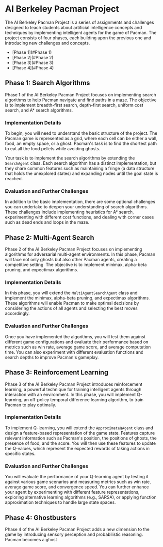 # AI Berkeley Pacman Project

The AI Berkeley Pacman Project is a series of assignments and challenges designed to teach students about artificial intelligence concepts and techniques by implementing intelligent agents for the game of Pacman. The project consists of four phases, each building upon the previous one and introducing new challenges and concepts.

- [Phase 1](#Phase 1)
- [Phase 2](#Phase 2)
- [Phase 3](#Phase 3)
- [Phase 4](#Phase 4)


## Phase 1: Search Algorithms

Phase 1 of the AI Berkeley Pacman Project focuses on implementing search algorithms to help Pacman navigate and find paths in a maze. The objective is to implement breadth-first search, depth-first search, uniform cost search, and A* search algorithms.

### Implementation Details

To begin, you will need to understand the basic structure of the project. The Pacman game is represented as a grid, where each cell can be either a wall, food, an empty space, or a ghost. Pacman's task is to find the shortest path to eat all the food pellets while avoiding ghosts.

Your task is to implement the search algorithms by extending the `SearchAgent` class. Each search algorithm has a distinct implementation, but they share common features such as maintaining a fringe (a data structure that holds the unexplored states) and expanding nodes until the goal state is reached.

### Evaluation and Further Challenges

In addition to the basic implementation, there are some optional challenges you can undertake to deepen your understanding of search algorithms. These challenges include implementing heuristics for A* search, experimenting with different cost functions, and dealing with corner cases such as dead ends and loops in the maze.

## Phase 2: Multi-Agent Search

Phase 2 of the AI Berkeley Pacman Project focuses on implementing algorithms for adversarial multi-agent environments. In this phase, Pacman will face not only ghosts but also other Pacman agents, creating a competitive setting. The objective is to implement minimax, alpha-beta pruning, and expectimax algorithms.

### Implementation Details

In this phase, you will extend the `MultiAgentSearchAgent` class and implement the minimax, alpha-beta pruning, and expectimax algorithms. These algorithms will enable Pacman to make optimal decisions by considering the actions of all agents and selecting the best moves accordingly.

### Evaluation and Further Challenges

Once you have implemented the algorithms, you will test them against different game configurations and evaluate their performance based on metrics such as win rate, average game score, and average computation time. You can also experiment with different evaluation functions and search depths to improve Pacman's gameplay.

## Phase 3: Reinforcement Learning

Phase 3 of the AI Berkeley Pacman Project introduces reinforcement learning, a powerful technique for training intelligent agents through interaction with an environment. In this phase, you will implement Q-learning, an off-policy temporal difference learning algorithm, to train Pacman to play optimally.

### Implementation Details

To implement Q-learning, you will extend the `ApproximateQAgent` class and design a feature-based representation of the game state. Features capture relevant information such as Pacman's position, the positions of ghosts, the presence of food, and the score. You will then use these features to update the Q-values, which represent the expected rewards of taking actions in specific states.

### Evaluation and Further Challenges

You will evaluate the performance of your Q-learning agent by testing it against various game scenarios and measuring metrics such as win rate, average game score, and convergence speed. You can further enhance your agent by experimenting with different feature representations, exploring alternative learning algorithms (e.g., SARSA), or applying function approximation techniques to handle large state spaces.

## Phase 4: Ghostbusters

Phase 4 of the AI Berkeley Pacman Project adds a new dimension to the game by introducing sensory perception and probabilistic reasoning. Pacman becomes a ghost
